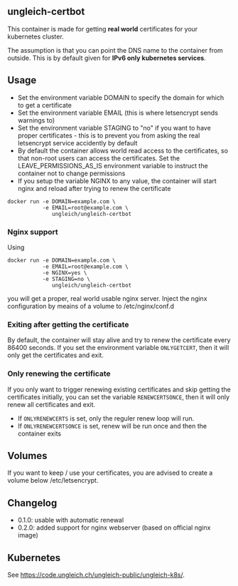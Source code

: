 ## ungleich-certbot

This container is made for getting **real world** certificates
for your kubernetes cluster.

The assumption is that you can point the DNS name to the container
from outside. This is by default given for **IPv6 only kubernetes
services**.


## Usage

* Set the environment variable DOMAIN to specify the domain for which
  to get a certificate
* Set the environment variable EMAIL (this is where letsencrypt sends
  warnings to)
* Set the environment variable STAGING to "no" if you want to have
  proper certificates - this is to prevent you from asking the real
  letsencrypt service accidently by default
* By default the container allows world read access to the
  certificates, so that non-root users can access the certificates.
  Set the LEAVE_PERMISSIONS_AS_IS environment variable to instruct the
  container not to change permissions
* If you setup the variable NGINX to any value, the container will
  start nginx and reload after trying to renew the certificate

```
docker run -e DOMAIN=example.com \
           -e EMAIL=root@example.com \
              ungleich/ungleich-certbot
```

### Nginx support

Using

```
docker run -e DOMAIN=example.com \
           -e EMAIL=root@example.com \
           -e NGINX=yes \
           -e STAGING=no \
              ungleich/ungleich-certbot
```

you will get a proper, real world usable nginx server. Inject the
nginx configuration by meains of a volume to /etc/nginx/conf.d

### Exiting after getting the certificate

By default, the container will stay alive and try to renew the
certificate every 86400 seconds. If you set the environment variable
`ONLYGETCERT`, then it will only get the certificates and exit.

### Only renewing the certificate

If you only want to trigger renewing existing certificates and skip
getting the certificates initially, you can set the variable
`RENEWCERTSONCE`, then it will only renew all certificates and exit.

* If `ONLYRENEWCERTS` is set, only the reguler renew loop will run.
* If `ONLYRENEWCERTSONCE` is set, renew will be run once and then the
  container exits

## Volumes

If you want to keep / use your certificates, you are advised to create
a volume below /etc/letsencrypt.

## Changelog

* 0.1.0: usable with automatic renewal
* 0.2.0: added support for nginx webserver (based on official nginx
  image)

## Kubernetes

See https://code.ungleich.ch/ungleich-public/ungleich-k8s/.

